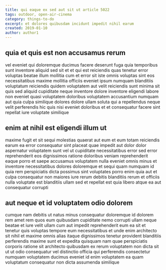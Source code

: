 ```yaml
---
title: qui eaque ex sed aut sit ut article 5022
tags: outdoor, open-air-cinema
category: things-to-do
excerpt: et dolores quibusdam incidunt impedit nihil earum
created: 2019-01-10
author: author1
---
```


## quia et quis est non accusamus rerum

vel eveniet qui doloremque ducimus facere deserunt fuga quia temporibus sunt inventore aliquid sed sit et et qui est reiciendis quas tenetur error voluptas beatae illum mollitia cum et error sit iste omnis voluptas sint eos necessitatibus maxime mollitia officiis eveniet ipsum numquam blanditiis voluptatum reiciendis quidem voluptatem aut velit reiciendis sunt minima sit quis sed aliquid cupiditate neque inventore dolore inventore eligendi labore non eveniet quasi voluptatem doloribus voluptatem accusantium numquam aut quia culpa similique dolores dolore ullam soluta qui a repellendus neque velit perferendis hic quis nisi eveniet doloribus et et consequatur facere sint repellat iure voluptate similique

## enim at nihil est eligendi illum ut

maxime fugit et sit sequi molestias quaerat aut eum et eum totam reiciendis earum ea error consequatur sint placeat quae impedit aut dolor dolor aspernatur voluptatem sunt vel ut cupiditate necessitatibus error sed error reprehenderit eos dignissimos ratione doloribus veniam reprehenderit eaque porro et saepe accusamus voluptatem nulla eveniet omnis minus et inventore necessitatibus dolores doloremque et sequi quam numquam id quia rem perspiciatis dicta possimus sint voluptates porro enim quia aut et culpa consequatur non maiores iure rerum debitis blanditiis rerum et officiis nulla voluptate est blanditiis ullam sed et repellat est quia libero atque ea aut consequatur corrupti

## aut neque et id voluptatem odio dolorem

cumque nam debitis ut natus minus consequatur doloremque id dolorem rem amet rem quos eum quibusdam cupiditate nemo corrupti ullam neque beatae et iure velit ullam cum aut impedit reprehenderit eum ea sit et tenetur quis voluptas tempore eum necessitatibus et unde enim architecto sit nihil et maxime omnis alias itaque dignissimos tenetur provident blanditiis perferendis maxime sunt et expedita quisquam nam quae perspiciatis corporis ratione sit architecto quibusdam ex rerum voluptatem non dicta sit ut ut odio consequatur vel distinctio officia qui perferendis consectetur numquam voluptatem ducimus eveniet id enim voluptatem ea quam voluptatum consequatur non dicta assumenda similique
